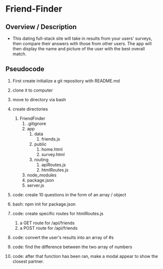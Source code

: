 # Friend-Finder

## Overview / Description
-  This dating full-stack site will take in results from your users' surveys, then compare their answers with those from other users. The app will then display the name and picture of the user with the best overall match.


## Pseudocode
1. First create initialize a git repository with README.md
2. clone it to computer
3. move to directory via bash
4. create directories
   1. FriendFinder
      1. .gitignore
      2. app
         1. data
            1. friends.js
         2. public
            1. home.html
            2. survey.html
         3. routing
            1. apiRoutes.js
            2. htmlRoutes.js
      3. node_modules
      4. package.json
      5. server.js

5. code: create 10 questions in the form of an array / object
6. bash: npm init for package.json 
7. code: create specific routes for htmlRoutes.js
   1. a GET route for /api/friends
   2. a POST route for /api/friends 

8. code: convert the user's results into an array of #s 
9. code: find the difference between the two array of numbers
10. code: after that function has been ran, make a modal appear to show the closest partner.





